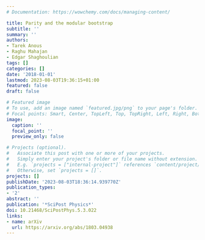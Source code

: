 ```yaml
---
# Documentation: https://wowchemy.com/docs/managing-content/

title: Parity and the modular bootstrap
subtitle: ''
summary: ''
authors:
- Tarek Anous
- Raghu Mahajan
- Edgar Shaghoulian
tags: []
categories: []
date: '2018-01-01'
lastmod: 2023-08-03T19:36:15+01:00
featured: false
draft: false

# Featured image
# To use, add an image named `featured.jpg/png` to your page's folder.
# Focal points: Smart, Center, TopLeft, Top, TopRight, Left, Right, BottomLeft, Bottom, BottomRight.
image:
  caption: ''
  focal_point: ''
  preview_only: false

# Projects (optional).
#   Associate this post with one or more of your projects.
#   Simply enter your project's folder or file name without extension.
#   E.g. `projects = ["internal-project"]` references `content/project/deep-learning/index.md`.
#   Otherwise, set `projects = []`.
projects: []
publishDate: '2023-08-03T18:36:14.939770Z'
publication_types:
- '2'
abstract: ''
publication: '*SciPost Physics*'
doi: 10.21468/SciPostPhys.5.3.022
links:
- name: arXiv
  url: https://arxiv.org/abs/1803.04938
---
```

